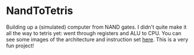 # NandToTetris
Building up a (simulated) computer from NAND gates. I didn't quite make it all the way to tetris yet: went through registers and ALU to CPU. You can see some images of the architecture and instruction set [here](https://www.google.com/search?sca_esv=570352775&sxsrf=AM9HkKnlkR3_7FjXY3htTl4e81n0LO-KLQ:1696350574746&q=nand+to+tetris+instructions&tbm=isch&source=lnms&sa=X&ved=2ahUKEwjdiLCrptqBAxWhFjQIHV9ADRkQ0pQJegQIChAB&biw=1681&bih=964&dpr=1#imgrc=tbpOZiaiP1bjKM). This is a very fun project!
